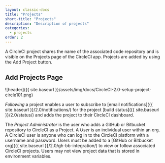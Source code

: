 ```yaml
---
layout: classic-docs
title: "Projects"
short-title: "Projects"
description: "Description of projects"
categories:
  - projects
order: 2
---
```

A CircleCI project shares the name of the associated code repository and is visible on the Projects page of the CircleCI app. Projects are added by using the Add Project button.

## Add Projects Page

![header]({{ site.baseurl }}/assets/img/docs/CircleCI-2.0-setup-project-circle101.png)

*Following* a project enables a user to subscribe to [email notifications]({{ site.baseurl }}/2.0/notifications/) for the project [build status]({{ site.baseurl }}/2.0/status/) and adds the project to their CircleCI dashboard.

The *Project Administrator* is the user who adds a GitHub or Bitbucket repository to CircleCI as a Project. A *User* is an individual user within an org. A CircleCI user is anyone who can log in to the CircleCI platform with a username and password. Users must be added to a [GitHub or Bitbucket org]({{ site.baseurl }}/2.0/gh-bb-integration/) to view or follow associated CircleCI projects. Users may not view project data that is stored in environment variables.